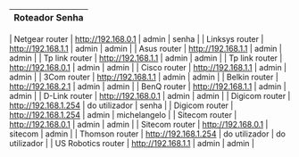 |	Roteador		Senha	|
|	:---	|



|	Netgear router	|	http://192.168.0.1	|	admin	|	senha	|
|	Linksys router	|	http://192.168.1.1	|	admin	|	admin	|
|	Asus router	|	http://192.168.1.1	|	admin	|	admin	|
|	Tp link router	|	http://192.168.1.1	|	admin	|	admin	|
|	Tp link router	|	http://192.168.0.1	|	admin	|	admin	|
|	Cisco router	|	http://192.168.1.1	|	admin	|	admin	|
|	3Com router	|	http://192.168.1.1	|	admin	|	admin	|
|	Belkin router	|	http://192.168.2.1	|	admin	|	admin	|
|	BenQ router	|	http://192.168.1.1	|	admin	|	admin	|
|	D-Link router	|	http://192.168.0.1	|	admin	|	admin	|
|	Digicom router	|	http://192.168.1.254	|	do utilizador	|	senha	|
|	Digicom router	|	http://192.168.1.254	|	admin	|	michelangelo	|
|	Sitecom router	|	http://192.168.0.1	|	admin	|	admin	|
|	Sitecom router	|	http://192.168.0.1	|	sitecom	|	admin	|
|	Thomson router	|	http://192.168.1.254	|	do utilizador	|	do utilizador	|
|	US Robotics router	|	http://192.168.1.1	|	admin	|	admin	|
